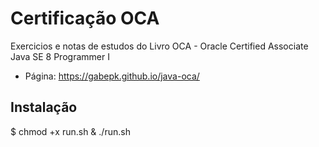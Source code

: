 # Certificação OCA

Exercicios e notas de estudos do Livro OCA - Oracle Certified Associate Java SE 8 Programmer I

* Página: https://gabepk.github.io/java-oca/

## Instalação

  $ chmod +x run.sh & ./run.sh
